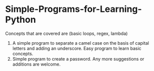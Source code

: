 # Simple-Programs-for-Learning-Python
Concepts that are covered are (basic loops, regex, lambda)
1) A simple program to separate a camel case on the basis of capital letters and adding an underscore. Easy program to learn basic concepts.
2) Simple program to create a password.
Any more suggestions or additions are welcome.
